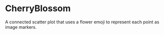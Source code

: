 # CherryBlossom
A connected scatter plot that uses a flower emoji to represent each point as image markers.
